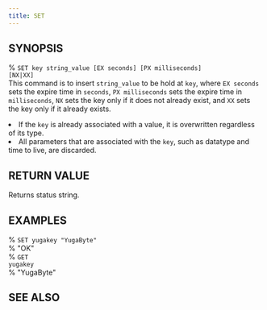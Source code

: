 ```yaml
---
title: SET
---
```


## SYNOPSIS
% <code>SET key string_value [EX seconds] [PX milliseconds] [NX|XX]</code><br>
This command is to insert <code>string_value</code> to be hold at <code>key</code>, where <code>EX seconds</code> sets the expire time in <code>seconds</code>, <code>PX milliseconds</code> sets the expire time in <code>milliseconds</code>, <code>NX</code> sets the key only if it does not already exist, and <code>XX</code> sets the key only if it already exists.

<li>If the <code>key</code> is already associated with a value, it is overwritten regardless of its type.</li>
<li>All parameters that are associated with the <code>key</code>, such as datatype and time to live, are discarded.</li>

## RETURN VALUE
Returns status string.

## EXAMPLES
% <code>SET yugakey "YugaByte"</code><br>
% "OK"<br>
% <code>GET yugakey</code><br>
% "YugaByte"<br>

## SEE ALSO
